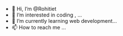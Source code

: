 - 👋 Hi, I’m @Rohitiet
- 👀 I’m interested in coding , ...
- 🌱 I’m currently learning web development...
- 📫 How to reach me ...

<!---
Rohitiet/Rohitiet is a ✨ special ✨ repository because its `README.md` (this file) appears on your GitHub profile.
You can click the Preview link to take a look at your changes.
--->
